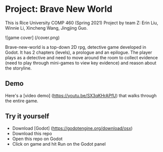 # Project: Brave New World
This is Rice University COMP 460 (Spring 2021) Project by team Z:
Erin Liu, Winnie Li, Xincheng Wang, Jingjing Guo.

![game cover] (/cover.png)

Brave-new-world is a top-down 2D rpg, detective game developed in Godot. It has 2 chapters (levels), a prologue and an epilogue. The player plays as a detective and need to move around the room to collect evidence (need to play through mini-games to view key evidence) and reason about the storyline. 

## Demo
Here's a [video demo] (https://youtu.be/SX3qKHrAPfU) that walks through the entire game. 

## Try it yourself
- Download [Godot] (https://godotengine.org/download/osx)
- Download this repo
- Open this repo on Godot 
- Click on game and hit Run on the Godot panel 